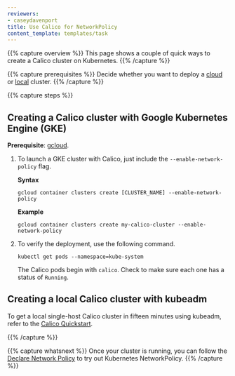 ```yaml
---
reviewers:
- caseydavenport
title: Use Calico for NetworkPolicy
content_template: templates/task
---
```


{{% capture overview %}}
This page shows a couple of quick ways to create a Calico cluster on Kubernetes.
{{% /capture %}}

{{% capture prerequisites %}}
Decide whether you want to deploy a [cloud](#creating-a-calico-cluster-with-google-kubernetes-engine-gke) or [local](#creating-a-local-calico-cluster-with-kubeadm) cluster.
{{% /capture %}}

{{% capture steps %}}
## Creating a Calico cluster with Google Kubernetes Engine (GKE)

**Prerequisite**: [gcloud](https://cloud.google.com/sdk/docs/quickstarts).

1.  To launch a GKE cluster with Calico, just include the `--enable-network-policy` flag.

    **Syntax**
    ```shell
    gcloud container clusters create [CLUSTER_NAME] --enable-network-policy
    ```

    **Example**
    ```shell
    gcloud container clusters create my-calico-cluster --enable-network-policy
    ```

1.  To verify the deployment, use the following command.

    ```shell
    kubectl get pods --namespace=kube-system
    ```

    The Calico pods begin with `calico`. Check to make sure each one has a status of `Running`.

## Creating a local Calico cluster with kubeadm

To get a local single-host Calico cluster in fifteen minutes using kubeadm, refer to the 
[Calico Quickstart](https://docs.projectcalico.org/latest/getting-started/kubernetes/).

{{% /capture %}}


{{% capture whatsnext %}}
Once your cluster is running, you can follow the [Declare Network Policy](/docs/tasks/administer-cluster/declare-network-policy/) to try out Kubernetes NetworkPolicy.
{{% /capture %}}

